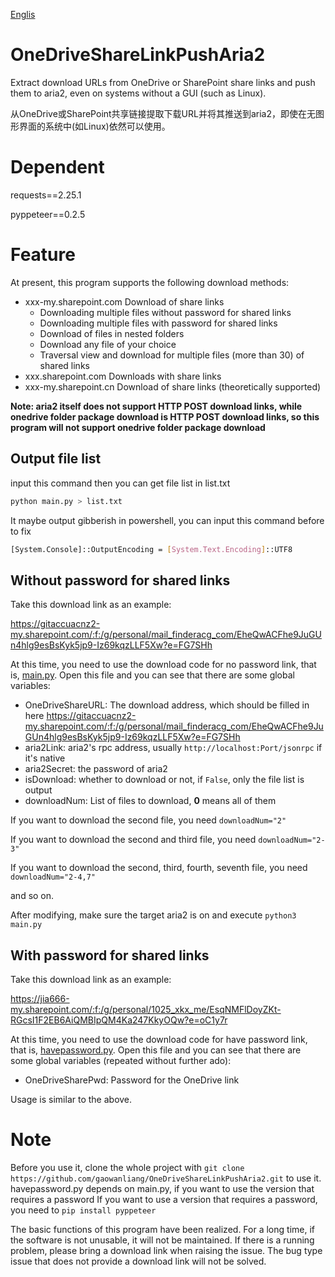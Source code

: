 [Englis](docs/Readme_en.md)

# OneDriveShareLinkPushAria2
Extract download URLs from OneDrive or SharePoint share links and push them to aria2, even on systems without a GUI (such as Linux).

从OneDrive或SharePoint共享链接提取下载URL并将其推送到aria2，即使在无图形界面的系统中(如Linux)依然可以使用。

# Dependent

requests==2.25.1

pyppeteer==0.2.5

# Feature

At present, this program supports the following download methods:

* xxx-my.sharepoint.com Download of share links
  * Downloading multiple files without password for shared links
  * Downloading multiple files with password for shared links
  * Download of files in nested folders
  * Download any file of your choice
  * Traversal view and download for multiple files (more than 30) of shared links
* xxx.sharepoint.com Downloads with share links
* xxx-my.sharepoint.cn Download of share links (theoretically supported)

**Note: aria2 itself does not support HTTP POST download links, while onedrive folder package download is HTTP POST download links, so this program will not support onedrive folder package download**

## Output file list

input this command then you can get file list in list.txt

``` bash
python main.py > list.txt
```

It maybe output gibberish in powershell, you can input this command before to fix

``` bash
[System.Console]::OutputEncoding = [System.Text.Encoding]::UTF8
```

## Without password for shared links

Take this download link as an example:

https://gitaccuacnz2-my.sharepoint.com/:f:/g/personal/mail_finderacg_com/EheQwACFhe9JuGUn4hlg9esBsKyk5jp9-Iz69kqzLLF5Xw?e=FG7SHh

At this time, you need to use the download code for no password link, that is, [main.py](main.py). Open this file and you can see that there are some global variables:
* OneDriveShareURL: The download address, which should be filled in here https://gitaccuacnz2-my.sharepoint.com/:f:/g/personal/mail_finderacg_com/EheQwACFhe9JuGUn4hlg9esBsKyk5jp9-Iz69kqzLLF5Xw?e=FG7SHh
* aria2Link: aria2's rpc address, usually `http://localhost:Port/jsonrpc` if it's native
* aria2Secret: the password of aria2
* isDownload: whether to download or not, if `False`, only the file list is output
* downloadNum: List of files to download, **0** means all of them 

If you want to download the second file, you need `downloadNum="2"`

If you want to download the second and third file, you need `downloadNum="2-3"`

If you want to download the second, third, fourth, seventh file, you need `downloadNum="2-4,7"`

and so on.

After modifying, make sure the target aria2 is on and execute `python3 main.py`


## With password for shared links

Take this download link as an example:

https://jia666-my.sharepoint.com/:f:/g/personal/1025_xkx_me/EsqNMFlDoyZKt-RGcsI1F2EB6AiQMBIpQM4Ka247KkyOQw?e=oC1y7r

At this time, you need to use the download code for have password link, that is, [havepassword.py](havepassword.py). Open this file and you can see that there are some global variables (repeated without further ado):
* OneDriveSharePwd: Password for the OneDrive link
  
Usage is similar to the above.

# Note
Before you use it, clone the whole project with `git clone https://github.com/gaowanliang/OneDriveShareLinkPushAria2.git` to use it. havepassword.py depends on main.py, if you want to use the version that requires a password If you want to use a version that requires a password, you need to `pip install pyppeteer`

The basic functions of this program have been realized. For a long time, if the software is not unusable, it will not be maintained. If there is a running problem, please bring a download link when raising the issue. The bug type issue that does not provide a download link will not be solved.